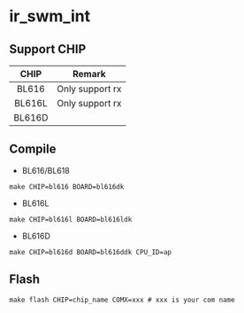 # ir_swm_int


## Support CHIP

|      CHIP        | Remark                |
|:----------------:|:---------------------:|
|BL616             | Only support rx       |
|BL616L            | Only support rx       |
|BL616D            |                       |

## Compile

- BL616/BL618

```
make CHIP=bl616 BOARD=bl616dk
```

- BL616L

```
make CHIP=bl616l BOARD=bl616ldk
```

- BL616D

```
make CHIP=bl616d BOARD=bl616ddk CPU_ID=ap
```

## Flash

```
make flash CHIP=chip_name COMX=xxx # xxx is your com name
```
